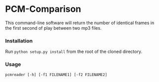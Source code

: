 PCM-Comparison
====================

This command-line software will return the number of identical frames in the 
first second of play between two mp3 files.

### Installation

Run `python setup.py install` from the root of the cloned directory.

### Usage

`pcmreader [-h] [-f1 FILENAME1] [-f2 FILENAME2]`